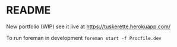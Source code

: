 # README

New portfolio (WIP)
see it live at https://tuskerette.herokuapp.com/

To run foreman in development
`foreman start -f Procfile.dev`
